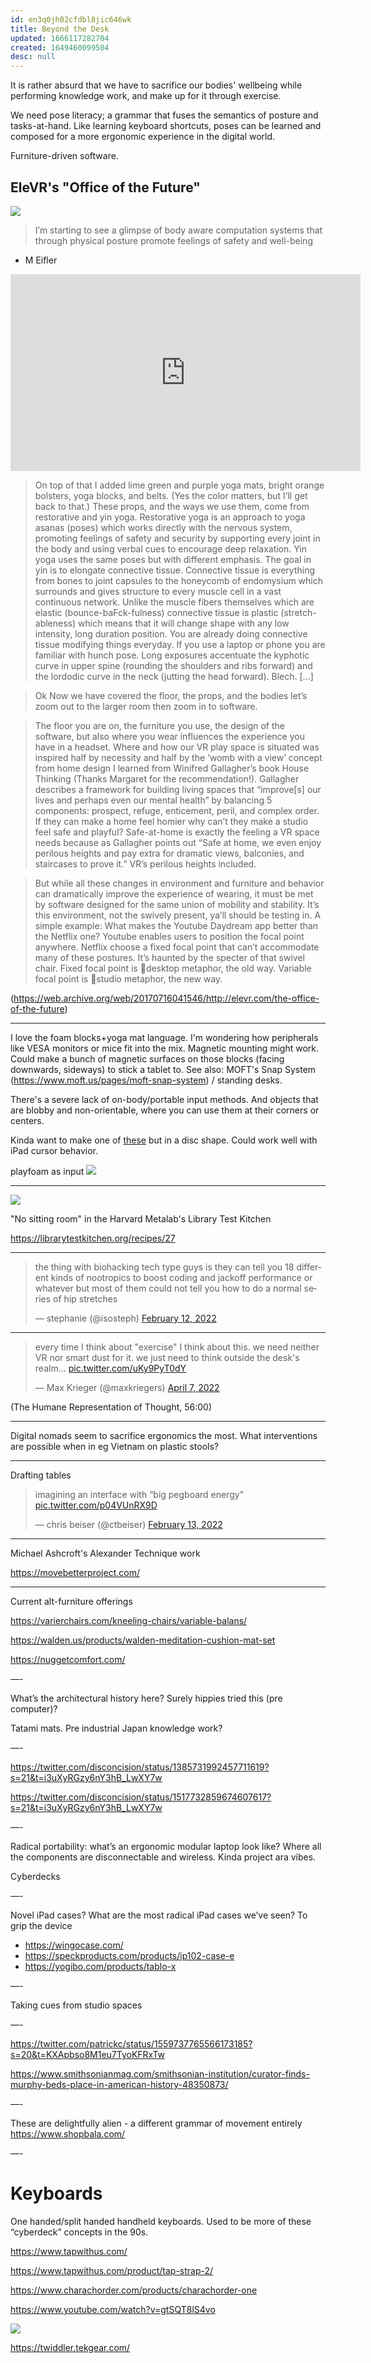 ```yaml
---
id: en3q0jh02cfdbl8jic646wk
title: Beyond the Desk
updated: 1666117282704
created: 1649460099504
desc: null
---
```


It is rather absurd that we have to sacrifice our bodies' wellbeing while performing knowledge work, and make up for it through exercise.

We need pose literacy; a grammar that fuses the semantics of posture and tasks-at-hand. Like learning keyboard shortcuts, poses can be learned and composed for a more ergonomic experience in the digital world.

Furniture-driven software.

## EleVR's "Office of the Future"

![](/assets/images/2022-04-08-16-25-25.png)

> I’m starting to see a glimpse of body aware computation systems that through physical posture promote feelings of safety and well-being

- M Eifler

<iframe width="560" height="315" src="https://www.youtube.com/embed/4XJP1ye1WNE" title="YouTube video player" frameborder="0" allow="accelerometer; autoplay; clipboard-write; encrypted-media; gyroscope; picture-in-picture" allowfullscreen></iframe>

> On top of that I added lime green and purple yoga mats, bright orange bolsters, yoga blocks, and belts. (Yes the color matters, but I’ll get back to that.) These props, and the ways we use them, come from restorative and yin yoga. Restorative yoga is an approach to yoga asanas (poses) which works directly with the nervous system, promoting feelings of safety and security by supporting every joint in the body and using verbal cues to encourage deep relaxation. Yin yoga uses the same poses but with different emphasis. The goal in yin is to elongate connective tissue. Connective tissue is everything from bones to joint capsules to the honeycomb of endomysium which surrounds and gives structure to every muscle cell in a vast continuous network. Unlike the muscle fibers themselves which are elastic (bounce-baFck-fulness) connective tissue is plastic (stretch-ableness) which means that it will change shape with any low intensity, long duration position. You are already doing connective tissue modifying things everyday. If you use a laptop or phone you are familiar with hunch pose. Long exposures accentuate the kyphotic curve in upper spine (rounding the shoulders and ribs forward) and the lordodic curve in the neck (jutting the head forward). Blech. [...]

> Ok Now we have covered the floor, the props, and the bodies let’s zoom out to the larger room then zoom in to software.

> The floor you are on, the furniture you use, the design of the software, but also where you wear influences the experience you have in a headset. Where and how our VR play space is situated was inspired half by necessity and half by the ‘womb with a view’ concept from home design I learned from Winifred Gallagher’s book House Thinking (Thanks Margaret for the recommendation!). Gallagher describes a framework for building living spaces that “improve[s] our lives and perhaps even our mental health” by balancing 5 components: prospect, refuge, enticement, peril, and complex order. If they can make a home feel homier why can’t they make a studio feel safe and playful? Safe-at-home is exactly the feeling a VR space needs because as Gallagher points out “Safe at home, we even enjoy perilous heights and pay extra for dramatic views, balconies, and staircases to prove it.” VR’s perilous heights included.

> But while all these changes in environment and furniture and behavior can dramatically improve the experience of wearing, it must be met by software designed for the same union of mobility and stability. It’s this environment, not the swively present, ya’ll should be testing in. A simple example: What makes the Youtube Daydream app better than the Netflix one? Youtube enables users to position the focal point anywhere. Netflix choose a fixed focal point that can’t accommodate many of these postures. It’s haunted by the specter of that swivel chair. Fixed focal point is 📂desktop metaphor, the old way. Variable focal point is 🎨studio metaphor, the new way.

(https://web.archive.org/web/20170716041546/http://elevr.com/the-office-of-the-future)

---

I love the foam blocks+yoga mat language. I'm wondering how peripherals like VESA monitors or mice fit into the mix. Magnetic mounting might work. Could make a bunch of magnetic surfaces on those blocks (facing downwards, sideways) to stick a tablet to. See also: MOFT's Snap System (https://www.moft.us/pages/moft-snap-system) / standing desks.

There's a severe lack of on-body/portable input methods. And objects that are blobby and non-orientable, where you can use them at their corners or centers.

Kinda want to make one of [these](https://muca.cc/resources/create-skin) but in a disc shape. Could work well with iPad cursor behavior.

playfoam as input
![](/assets/images/2022-04-08-16-31-54.png)

---

![](/assets/images/2022-04-08-16-32-14.png)

"No sitting room" in the Harvard Metalab's Library Test Kitchen

https://librarytestkitchen.org/recipes/27

---

<blockquote class="twitter-tweet"><p lang="en" dir="ltr">the thing with biohacking tech type guys is they can tell you 18 different kinds of nootropics to boost coding and jackoff performance or whatever but most of them could not tell you how to do a normal series of hip stretches</p>&mdash; stephanie (@isosteph) <a href="https://twitter.com/isosteph/status/1492644452908904448?ref_src=twsrc%5Etfw">February 12, 2022</a></blockquote> <script async src="https://platform.twitter.com/widgets.js" charset="utf-8"></script>

---

<blockquote class="twitter-tweet"><p lang="en" dir="ltr">every time I think about &quot;exercise&quot; I think about this. we need neither VR nor smart dust for it. we just need to think outside the desk&#39;s realm... <a href="https://t.co/uKy9PyT0dY">pic.twitter.com/uKy9PyT0dY</a></p>&mdash; Max Krieger (@maxkriegers) <a href="https://twitter.com/maxkriegers/status/1512154458435710976?ref_src=twsrc%5Etfw">April 7, 2022</a></blockquote> <script async src="https://platform.twitter.com/widgets.js" charset="utf-8"></script>

(The Humane Representation of Thought, 56:00)

---

Digital nomads seem to sacrifice ergonomics the most. What interventions are possible when in eg Vietnam on plastic stools?

---

Drafting tables

<blockquote class="twitter-tweet"><p lang="en" dir="ltr">imagining an interface with “big pegboard energy” <a href="https://t.co/p04VUnRX9D">pic.twitter.com/p04VUnRX9D</a></p>&mdash; chris beiser (@ctbeiser) <a href="https://twitter.com/ctbeiser/status/1493006412758224897?ref_src=twsrc%5Etfw">February 13, 2022</a></blockquote> <script async src="https://platform.twitter.com/widgets.js" charset="utf-8"></script>

---

Michael Ashcroft's Alexander Technique work

https://movebetterproject.com/

---

Current alt-furniture offerings

https://varierchairs.com/kneeling-chairs/variable-balans/

https://walden.us/products/walden-meditation-cushion-mat-set

https://nuggetcomfort.com/

—-

What’s the architectural history here? Surely hippies tried this (pre computer)?

Tatami mats. Pre industrial Japan knowledge work?

—-

https://twitter.com/disconcision/status/1385731992457711619?s=21&t=i3uXyRGzy6nY3hB_LwXY7w

https://twitter.com/disconcision/status/1517732859674607617?s=21&t=i3uXyRGzy6nY3hB_LwXY7w

—-

Radical portability: what’s an ergonomic modular laptop look like? Where all the components are disconnectable and wireless. Kinda project ara vibes.

Cyberdecks

—-

Novel iPad cases? What are the most radical iPad cases we’ve seen? To grip the device

- https://wingocase.com/
- https://speckproducts.com/products/ip102-case-e
- https://yogibo.com/products/tablo-x

—-

Taking cues from studio spaces

—-

https://twitter.com/patrickc/status/1559737765566173185?s=20&t=KXApbso8M1eu7TyoKFRxTw

https://www.smithsonianmag.com/smithsonian-institution/curator-finds-murphy-beds-place-in-american-history-48350873/

—-

These are delightfully alien - a different grammar of movement entirely https://www.shopbala.com/

—-

# Keyboards

One handed/split handed handheld keyboards. Used to be more of these “cyberdeck” concepts in the 90s.

https://www.tapwithus.com/

https://www.tapwithus.com/product/tap-strap-2/

https://www.charachorder.com/products/charachorder-one

https://www.youtube.com/watch?v=gtSQT8lS4vo

![](/assets/images/2022-10-18-11-21-20.png)

https://twiddler.tekgear.com/

